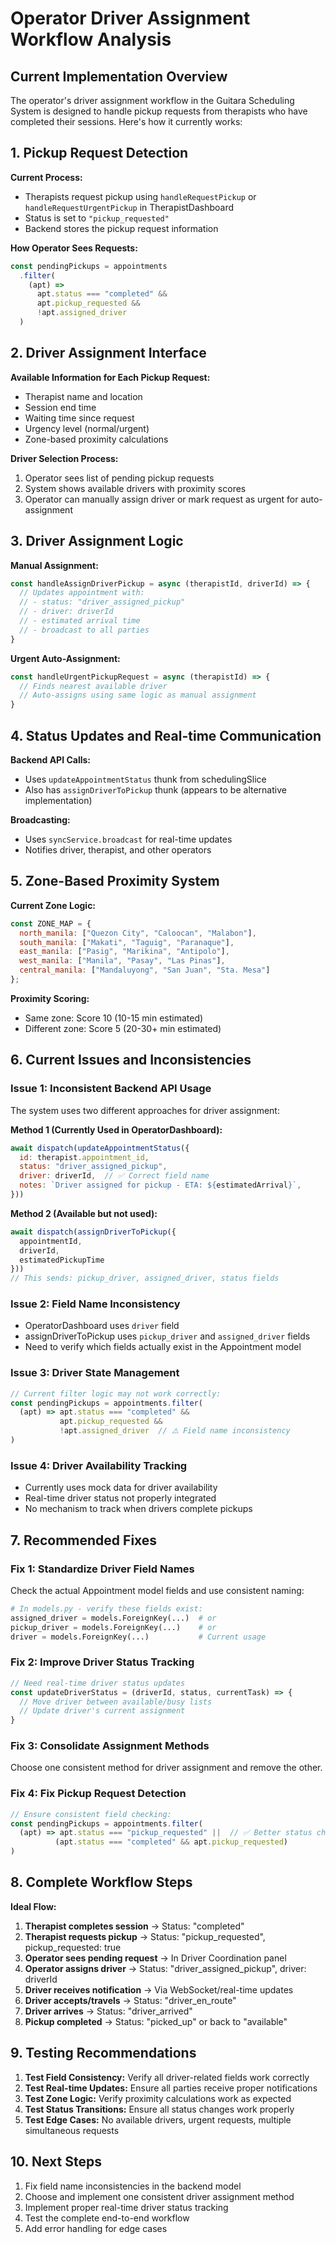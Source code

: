 # Operator Driver Assignment Workflow Analysis

## Current Implementation Overview

The operator's driver assignment workflow in the Guitara Scheduling System is designed to handle pickup requests from therapists who have completed their sessions. Here's how it currently works:

## 1. Pickup Request Detection

**Current Process:**
- Therapists request pickup using `handleRequestPickup` or `handleRequestUrgentPickup` in TherapistDashboard
- Status is set to `"pickup_requested"` 
- Backend stores the pickup request information

**How Operator Sees Requests:**
```javascript
const pendingPickups = appointments
  .filter(
    (apt) =>
      apt.status === "completed" &&
      apt.pickup_requested &&
      !apt.assigned_driver
  )
```

## 2. Driver Assignment Interface

**Available Information for Each Pickup Request:**
- Therapist name and location
- Session end time
- Waiting time since request
- Urgency level (normal/urgent)
- Zone-based proximity calculations

**Driver Selection Process:**
1. Operator sees list of pending pickup requests
2. System shows available drivers with proximity scores
3. Operator can manually assign driver or mark request as urgent for auto-assignment

## 3. Driver Assignment Logic

**Manual Assignment:**
```javascript
const handleAssignDriverPickup = async (therapistId, driverId) => {
  // Updates appointment with:
  // - status: "driver_assigned_pickup"
  // - driver: driverId
  // - estimated arrival time
  // - broadcast to all parties
}
```

**Urgent Auto-Assignment:**
```javascript
const handleUrgentPickupRequest = async (therapistId) => {
  // Finds nearest available driver
  // Auto-assigns using same logic as manual assignment
}
```

## 4. Status Updates and Real-time Communication

**Backend API Calls:**
- Uses `updateAppointmentStatus` thunk from schedulingSlice
- Also has `assignDriverToPickup` thunk (appears to be alternative implementation)

**Broadcasting:**
- Uses `syncService.broadcast` for real-time updates
- Notifies driver, therapist, and other operators

## 5. Zone-Based Proximity System

**Current Zone Logic:**
```javascript
const ZONE_MAP = {
  north_manila: ["Quezon City", "Caloocan", "Malabon"],
  south_manila: ["Makati", "Taguig", "Paranaque"], 
  east_manila: ["Pasig", "Marikina", "Antipolo"],
  west_manila: ["Manila", "Pasay", "Las Pinas"],
  central_manila: ["Mandaluyong", "San Juan", "Sta. Mesa"]
};
```

**Proximity Scoring:**
- Same zone: Score 10 (10-15 min estimated)
- Different zone: Score 5 (20-30+ min estimated)

## 6. Current Issues and Inconsistencies

### Issue 1: Inconsistent Backend API Usage
The system uses two different approaches for driver assignment:

**Method 1 (Currently Used in OperatorDashboard):**
```javascript
await dispatch(updateAppointmentStatus({
  id: therapist.appointment_id,
  status: "driver_assigned_pickup", 
  driver: driverId,  // ✅ Correct field name
  notes: `Driver assigned for pickup - ETA: ${estimatedArrival}`,
}))
```

**Method 2 (Available but not used):**
```javascript
await dispatch(assignDriverToPickup({
  appointmentId,
  driverId,
  estimatedPickupTime
}))
// This sends: pickup_driver, assigned_driver, status fields
```

### Issue 2: Field Name Inconsistency
- OperatorDashboard uses `driver` field
- assignDriverToPickup uses `pickup_driver` and `assigned_driver` fields
- Need to verify which fields actually exist in the Appointment model

### Issue 3: Driver State Management
```javascript
// Current filter logic may not work correctly:
const pendingPickups = appointments.filter(
  (apt) => apt.status === "completed" && 
           apt.pickup_requested && 
           !apt.assigned_driver  // ⚠️ Field name inconsistency
)
```

### Issue 4: Driver Availability Tracking
- Currently uses mock data for driver availability
- Real-time driver status not properly integrated
- No mechanism to track when drivers complete pickups

## 7. Recommended Fixes

### Fix 1: Standardize Driver Field Names
Check the actual Appointment model fields and use consistent naming:
```python
# In models.py - verify these fields exist:
assigned_driver = models.ForeignKey(...)  # or 
pickup_driver = models.ForeignKey(...)    # or
driver = models.ForeignKey(...)           # Current usage
```

### Fix 2: Improve Driver Status Tracking
```javascript
// Need real-time driver status updates
const updateDriverStatus = (driverId, status, currentTask) => {
  // Move driver between available/busy lists
  // Update driver's current assignment
}
```

### Fix 3: Consolidate Assignment Methods
Choose one consistent method for driver assignment and remove the other.

### Fix 4: Fix Pickup Request Detection
```javascript
// Ensure consistent field checking:
const pendingPickups = appointments.filter(
  (apt) => apt.status === "pickup_requested" ||  // ✅ Better status check
          (apt.status === "completed" && apt.pickup_requested)
)
```

## 8. Complete Workflow Steps

**Ideal Flow:**
1. **Therapist completes session** → Status: "completed"
2. **Therapist requests pickup** → Status: "pickup_requested", pickup_requested: true
3. **Operator sees pending request** → In Driver Coordination panel
4. **Operator assigns driver** → Status: "driver_assigned_pickup", driver: driverId
5. **Driver receives notification** → Via WebSocket/real-time updates
6. **Driver accepts/travels** → Status: "driver_en_route"
7. **Driver arrives** → Status: "driver_arrived"
8. **Pickup completed** → Status: "picked_up" or back to "available"

## 9. Testing Recommendations

1. **Test Field Consistency:** Verify all driver-related fields work correctly
2. **Test Real-time Updates:** Ensure all parties receive proper notifications
3. **Test Zone Logic:** Verify proximity calculations work as expected
4. **Test Status Transitions:** Ensure all status changes work properly
5. **Test Edge Cases:** No available drivers, urgent requests, multiple simultaneous requests

## 10. Next Steps

1. Fix field name inconsistencies in the backend model
2. Choose and implement one consistent driver assignment method
3. Implement proper real-time driver status tracking
4. Test the complete end-to-end workflow
5. Add error handling for edge cases
